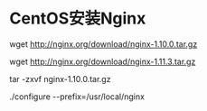 # CentOS安装Nginx

wget http://nginx.org/download/nginx-1.10.0.tar.gz

wget http://nginx.org/download/nginx-1.11.3.tar.gz

tar -zxvf nginx-1.10.0.tar.gz

./configure --prefix=/usr/local/nginx
